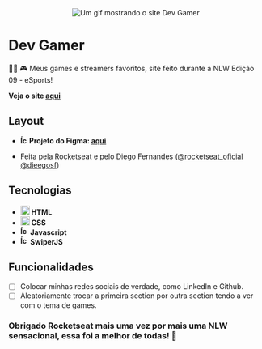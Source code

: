 <div align="center">
  <img src="https://user-images.githubusercontent.com/79858234/192123788-7639924d-95c4-4250-beb2-3d399a14983b.gif" alt="Um gif mostrando o site Dev Gamer" />
</div>

# Dev Gamer
👨‍💻 🎮 Meus games e streamers favoritos, site feito durante a NLW Edição 09 - eSports!

<strong>Veja o site <a href="https://poveii.github.io/dev-gamer/" target="_blank" rel="noopener norefferrer">aqui</a></strong>

## Layout
- <strong>
    <img src="https://cdn.jsdelivr.net/gh/devicons/devicon/icons/figma/figma-original.svg" alt="Ícone do Figma colorido" style="width: 14px;" /> 
      Projeto do Figma: <a href="https://www.figma.com/community/file/1150897317533332617" target="_blank" rel="noopener norefferrer">aqui</a>
  </strong>
- <p>
    Feita pela Rocketseat e pelo Diego Fernandes 
    (<a href="https://www.instagram.com/rocketseat_oficial/" target="_blank" rel="noopener noreferrer">@rocketseat_oficial</a> 
    <a href="https://www.instagram.com/dieegosf/" target="_blank" rel="noopener noreferrer">@dieegosf</a>)
  </p>

## Tecnologias
- <strong>
    <img src="https://cdn.jsdelivr.net/gh/devicons/devicon/icons/html5/html5-original.svg" alt="Ícone do HTML5" style="width: 18px;" /> 
      HTML
  </strong>
- <strong>
    <img src="https://cdn.jsdelivr.net/gh/devicons/devicon/icons/css3/css3-original.svg" alt="Ícone do CSS3" style="width: 18px;" /> 
      CSS
  </strong>
- <strong>
     <img src="https://cdn.jsdelivr.net/gh/devicons/devicon/icons/javascript/javascript-original.svg" alt="Ícone do Javascript" style="width: 16px;" /> 
      Javascript
  </strong>
- <strong>
     <img src="https://swiperjs.com/images/favicon.svg" alt="Ícone do SwiperJS" style="width: 16px;" /> 
      SwiperJS
  </strong>

## Funcionalidades
- [ ] Colocar minhas redes sociais de verdade, como LinkedIn e Github.
- [ ] Aleatoriamente trocar a primeira section por outra section tendo a ver com o tema de games.

### Obrigado Rocketseat mais uma vez por mais uma NLW sensacional, essa foi a melhor de todas! 💜
